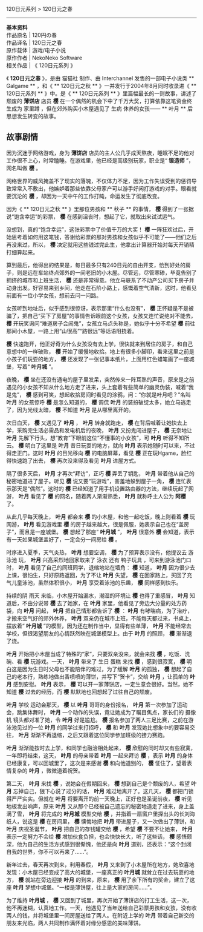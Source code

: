 120日元系列  > 120日元之春

  
  
---  
**基本资料**  
作品原名  |  120円の春   
作品译名  |  120日元之春   
原作载体  |  游戏/电子小说   
原作作者  |  NekoNeko Software   
相关作品  |  《  120日元系列  》   
  
《 **120日元之春** 》，是由  猫猫社  制作、由  Interchannel  发售的一部电子小说类 ** Galgame  ** ，和《 **
120日元之秋  ** 》一并发行于2004年8月同时收录进《 ** 120日元系列  ** 》中。是《 ** 120日元系列  **
》里篇幅最长的一则故事，讲述了颓废的 **薄饼店** 店员 **樱** 在一个偶然的机会下中了千万大奖，打算依靠这笔资金终生成为  家里蹲
，但在郊外购买小木屋遇见了  生病  休养的女孩—— ** 叶月  ** 后思想发生转变的故事。

##  故事剧情

因为沉迷于网络游戏，身为 **薄饼店** 店员的主人公几乎成天熬夜，睡眠不足的他对工作很不上心，时常瞌睡。在游戏里，他已经是高级别玩家，职业是“
**锻造师** ”，网名叫做 **樱** 。

网络世界的威风掩盖不了现实的落魄，不仅体力不足，因为工作失误受到的惩罚导致常常入不敷出，他嫉妒着那些依靠父母家产可以游手好闲打游戏的对手。眼看就要沉沦的
**樱** ，却因为一天中午的工作打盹，命运发生了彻底改变。

因为《 ** 120日元之秋  ** 》里那位男孩和 ** 秋子  ** 的事情， **樱** 得到了一张据说“饱含幸运”的彩票， **樱**
在感到沮丧时，想起了它，就取出来试试运气。

没想到，真的“饱含幸运”，这张彩票中了价值千万的大奖！ **樱**
一阵狂欢过后，开始思考着如何用这笔钱，答谢给彩票的那对男孩和女孩似乎不可能了——他们之后再没来过，所以， **樱**
决定就用这些钱过完此生，他拿出计算器开始对每天开销精打细算起来。

算到最后，他得出的结果是，每日最多只有240日元的自由开支，恰到好处的房子，则是远在车站终点郊外的一间老旧的小木屋。尽管远，尽管寒碜，毕竟告别了拥挤的城市和上班生活，
**樱**
还是非常得意。他立马联系了不动产公司买下房子并动身出发。好容易来到乡间，他走在石阶小路上，感慨着空气清新，这时，他看见前面有一位小学女孩，想前去问一问路。

女孩听到地址后，似乎感到很惊讶，表示那里“什么也没有”， **樱**
正怀疑是不是被骗了，把自己“买下了房屋”的事情告诉眼前这个女孩，女孩又连忙说绝对不能去， **樱**
开玩笑询问“难道房子会闹鬼”，女孩立马点头称是，她似乎十分不希望 **樱** 前往那间小木屋，一路上用“山很高”“路很远”等话语阻挠着。

**樱** 快速跑开，他正好奇为什么女孩没有去上学，很快就来到居住的房子，和自己意想中的一样破败， **樱**
开始了缓慢地收拾。地上有很多小脚印，看来这里之前是小孩子们玩耍的地方， **樱** 还发现了一张记事本纸片，上面用红色蜡笔画了一座城堡，写着“
**叶月城** ”。

夜晚， **樱**
坐在还没有通电的屋子里发呆，突然传来一阵耳熟的声音，原来是之前遇见的小女孩不知从什么地方走了进来，头上套着有些简单的幽灵伪装，喊着“我是鬼”， **樱**
感到可笑，想起收拾房间时看见的涂鸦，问：“你就是叶月吧？”名叫 **叶月** 的女孩惊呼 **樱** 是怎么知道的， **樱** 调侃 **叶月**
的装扮破绽太多，她立马逃走了，因为光线太暗， **樱** 不知道 **叶月** 是从哪里离开的。

次日白天， **樱** 又遇见了 **叶月** ， **叶月** 转身就跑走， **樱** 在背后喊着让她快去上学，采购完生活必需品和发电机后的夜晚，
**叶月** 又扮鬼闯进屋子， **樱** 无奈地让 **叶月** 先解下行头，想“教育”下眼前这位“不懂事的小女孩”，可 **叶月** 听得不知所云。
**樱** 明白了这里是 **叶月** 昔日玩耍的地方，就向 **叶月** 表示她随时可以来，不过得走正门。这时 **叶月** 的目光移向 **樱**
的电脑屏幕，看见 **樱** 正在玩Hgame，脸红得快速跑了出去， **樱** 再次没来得及看见 **叶月** 进屋方式。

隔了很多天后， **叶月** 才再次“拜访”，正巧 **樱** 弄丢了钥匙， **叶月** 带着他从自己的秘密地道进了屋子。听见 **樱**
说又要“玩游戏”，害羞地躲到屋子一角， **樱** 连忙表示那天是“偶然”。这时的 **樱** 已经知道了用手机设置路由器的方法，继续玩起了网游，
**叶月** 看见了 **樱** 的网名，随着两人渐渐熟悉， **叶月** 就称呼主人公为 **阿樱** 了。

从此几乎每天晚上， **叶月** 都会来 **樱** 的小木屋，和他一起吃饭，晚上则看着 **樱** 玩网游， **叶月** 看见游戏里 **樱**
的房子越来越大，很是佩服，她表示自己也在“盖房子”，而且是一座城堡。 **樱** 想起了那座“ **叶月城** ”， **叶月** 很意外 **樱**
会知道，表示有一天如果城堡盖好了，一定会分一间房给 **樱** 。

时序进入夏季，天气炎热， **叶月** 想要空调， **樱** 为了预算表示没有，他提议去  游泳池  玩， **叶月** 兴高采烈地回家取来了  泳衣
还有  鸭子玩具  ，可来到游泳池门口时， **叶月** 看见了自己的同班同学，退缩地站在墙角： **樱** 知道， **叶月**
因为很少去上课，很怕生，只好原路返回，为了不让 **叶月** 失望， **樱** 在回家路上，买回了充气儿童泳池，虽然体积很小， **叶月**
享受着泳池的乐趣， **樱** 同样感到快乐。

持续的阴  雨天  来临，小木屋开始漏水，潮湿的环境让 **樱** 也得了重感冒， **叶月** 知道后，不由分说带 **樱** 去了她家，在 **叶月**
家里，他看见了旁边大分量的处方药袋，向 **叶月** 问起， **叶月** 把自己情形都告诉了 **樱** ： **叶月**
有哮喘病，为了治疗，才搬来空气好的郊外休养， **叶月** 双亲仍在城市上班，不能每天都过来，书桌上，摆放着“ **叶月城**
”的模型，因为还在制作当中，显得有些单薄， **叶月** 不能经常去学校，但很渴望朋友的心情跃然映在城堡模型上。由于 **叶月** 的照顾， **樱**
渐渐退了烧。

**叶月** 开始把小木屋当成了特殊的“家”，只要双亲没来，就会来找 **樱** ，吃饭、洗碗、看 **樱** 玩游戏。一天， **叶月** 带来了  生日
蛋糕  来找 **樱** ，感到很寂寞， **樱** 明白这是因为生日时父母也不能陪伴的难过，为了缓解 **叶月** 的孤独， **樱**
想起了自己的老本行，熟练地做出香喷喷的薄饼，并写下“贺卡”，交给 **叶月** ，让孤单的 **叶月** 感到安慰。 **叶月** 表示， **樱**
可以开一家薄饼店，一定生意会很好。当然，她不知道 **樱** 过去的经历，而 **樱** 默默地也回想起了过往自己的颓废。

**叶月** 学校  运动会那天， **樱** 以 **叶月** 哥哥的身份报名， **叶月** 第一次参加了运动会，跳集体舞时， **叶月**
一个动作的失误，竟让她成为了瞩目焦点，家长们的  摄像机  镜头都对准了她，令 **叶月** 好是尴尬。 **樱**
报名参加了两人三足比赛，之前在游泳池见过的一位 **叶月** 的同学过来打招呼， **樱** 和 **叶月** 发现她比想象中的要容易交往， **叶月**
渐渐不再退缩，之后又跟着这位同学参加班级的接力赛跑。

**叶月** 渐渐能按时去上学，和同学也融洽相处起来， **樱** 欣慰的同时却又有些寂寞，一年即将结束，这天， **叶月** 的母亲带着 **叶月**
一起来拜访 **樱** ，表示 **叶月** 的身体已经康复，可以回城里了，这次是来感谢 **樱** 和向他道别的， **樱** 怔住了，望着表情复杂的
**叶月** ，微微道着祝贺。

第二天， **叶月** 来找 **樱** ，说她会在假期回来， **樱** 想到自己是个颓废的人，希望 **叶月** 忘掉自己，狠下心说了过分的话，
**叶月** 难过地离开了。这几天， **樱** 都把门锁得严严实实。但就在 **叶月** 将要离开的前一天晚上，正好也是圣诞前夜， **樱**
听见地板发出响声，原来 **叶月** 又从那个已经被自己遗忘的秘密地道走了进来，身上盖满了雪， **叶月** 将完成的 **叶月城** 模型交给 **樱**
，并指着一扇窗户里探出头的长刘海纸人，说这是 **樱** 在房间里， **樱** 懊悔地把 **叶月** 带进屋子，又一次做出了薄饼，和 **叶月**
庆祝圣诞节， **叶月** 把自己的存钱罐交给 **樱** ，希望 **樱** 不要不让她来， **叶月** 表示一定努力不会给 **樱**
增加伙食负担，也会快快长大，听了这些话， **樱** 感悟颇深，他为自己的生活方式感到很惭愧，他还是向 **叶月**
道别，还表示：“这个封闭自我的世界，你不可以再来了……”。

新年过去，春天再次到来，利用春假， **叶月** 又来到了小木屋所在地方，她欣喜地发现：小木屋已经变成了高大的城堡，一座真正的 **叶月城**
就耸立在过去玩耍的地方， **樱** 就站在旁边迎接 **叶月** 的到来，原来， **樱** 用了余下所有的奖金，建立了这座 **叶月**
梦想中城堡。“一楼是薄饼屋，往上是大家的房间……”。

为了维持 **叶月城** ， **樱**
又回到了城里，再次开始了薄饼店的打工生活，这一次，他不再迷糊，认真地工作。一天，他遇见了当年送给自己彩票男孩和女孩，没有收两人的钱，并将城堡里一间房屋送给了两人。在附近上学的
**叶月** 带着自己新交的朋友来光临，两人共同制作满怀着对缘分感恩的美味薄饼。

